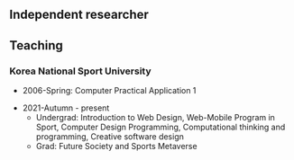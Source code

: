 <!--
**phaidalos/phaidalos** is a ✨ _special_ ✨ repository because its `README.md` (this file) appears on your GitHub profile.

Here are some ideas to get you started:

- 🔭 I’m currently working on ...
- 🌱 I’m currently learning ...
- 👯 I’m looking to collaborate on ...
- 🤔 I’m looking for help with ...
- 💬 Ask me about ...
- 📫 How to reach me: ...
- 😄 Pronouns: ...
- ⚡ Fun fact: ...
-->
## Independent researcher

## Teaching

### Korea National Sport University

- 2006-Spring: Computer Practical Application 1
+ 2021-Autumn - present
  - Undergrad: Introduction to Web Design, Web-Mobile Program in Sport, Computer Design Programming, Computational thinking and programming, Creative software design
  - Grad: Future Society and Sports Metaverse
